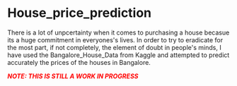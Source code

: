 # House_price_prediction

There is a lot of unpcertainty when it comes to purchasing a house becasue its a huge commitment in everyones's lives. 
In order to try to eradicate for the most part, if not completely, the element of doubt in people's minds, I have used the Bangalore_House_Data from Kaggle and attempted to predict accurately the prices of the houses in Bangalore. 

<i><b><font color='red'> NOTE: THIS IS STILL A WORK IN PROGRESS </font></b></i>
